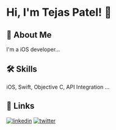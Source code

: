 
# Hi, I'm Tejas Patel! 👋


## 🚀 About Me
I'm a iOS developer...


## 🛠 Skills
iOS, Swift, Objective C, API Integration ...


## 🔗 Links
[![linkedin](https://img.shields.io/badge/linkedin-0A66C2?style=for-the-badge&logo=linkedin&logoColor=white)](https://www.linkedin.com/tejas786u) 
[![twitter](https://img.shields.io/badge/twitter-1DA1F2?style=for-the-badge&logo=twitter&logoColor=white)](https://twitter.com/tejas786u)

